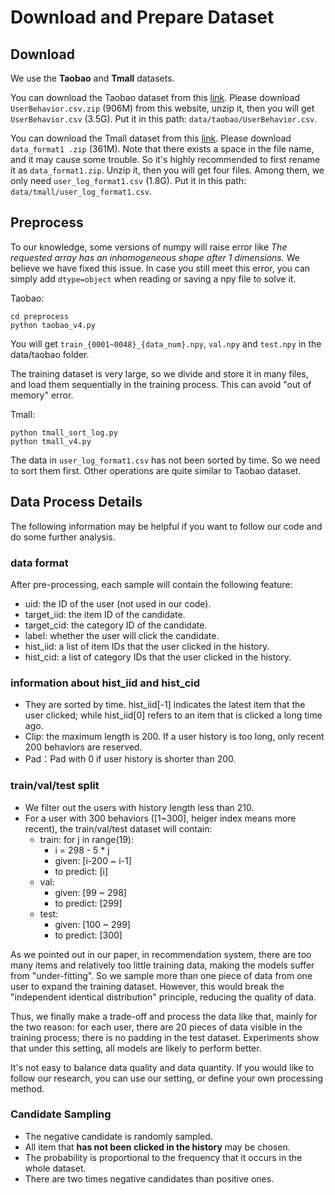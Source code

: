 # Download and Prepare Dataset

## Download

We use the **Taobao** and **Tmall** datasets. 

You can download the Taobao dataset from this [link](https://tianchi.aliyun.com/dataset/649). 
Please download ``UserBehavior.csv.zip`` (906M) from this website, unzip it, then you will get ``UserBehavior.csv`` (3.5G). 
Put it in this path: ``data/taobao/UserBehavior.csv``.

You can download the Tmall dataset from this [link](https://tianchi.aliyun.com/dataset/42). 
Please download ``data_format1 .zip`` (361M). 
Note that there exists a space in the file name, and it may cause some trouble. 
So it's highly recommended to first rename it as ``data_format1.zip``. 
Unzip it, then you will get four files. Among them, we only need ``user_log_format1.csv`` (1.8G).
Put it in this path: ``data/tmall/user_log_format1.csv``.

## Preprocess
To our knowledge, some versions of numpy will raise error like *The requested array has an inhomogeneous shape after 1 dimensions.* 
We believe we have fixed this issue. In case you still meet this error, you can simply add ``dtype=object`` when reading or saving a npy file to solve it.

Taobao:

```
cd preprocess
python taobao_v4.py
```

You will get ``train_{0001~0048}_{data_num}.npy``, ``val.npy`` and ``test.npy`` in the data/taobao folder.

The training dataset is very large, so we divide and store it in many files, and load them sequentially in the training process. This can avoid "out of memory" error.

Tmall:

```
python tmall_sort_log.py
python tmall_v4.py
```

The data in ``user_log_format1.csv`` has not been sorted by time. So we need to sort them first. Other operations are quite similar to Taobao dataset.



## Data Process Details

The following information may be helpful if you want to follow our code and do some further analysis.

### data format

After pre-processing, each sample will contain the following feature:

- uid: the ID of the user (not used in our code).
- target_iid: the item ID of the candidate.
- target_cid: the category ID of the candidate.
- label: whether the user will click the candidate.
- hist_iid: a list of item IDs that the user clicked in the history.
- hist_cid: a list of category IDs that the user clicked in the history.

### information about hist_iid and hist_cid

- They are sorted by time. hist_iid[-1] indicates the latest item that the user clicked; while hist_iid[0] refers to an item that is clicked a long time ago.
- Clip: the maximum length is 200. If a user history is too long, only recent 200 behaviors are reserved. 
- Pad：Pad with 0 if user history is shorter than 200.

### train/val/test split

- We filter out the users with history length less than 210.
- For a user with 300 behaviors ([1~300], heiger index means more recent), the train/val/test dataset will contain:
  - train: for j in range(19):  
    - i = 298 - 5 * j
    - given: [i-200 ~ i-1]
    - to predict: [i]
  - val:
    - given: [99 ~ 298]
    - to predict: [299]
  - test:
    - given: [100 ~ 299]
    - to predict: [300]

As we pointed out in our paper, in recommendation system, there are too many items and relatively too little training data, 
making the models suffer from "under-fitting". So we sample more than one piece of data from one user to expand the training dataset.
However, this would break the "independent identical distribution" principle, reducing the quality of data.

Thus, we finally make a trade-off and process the data like that, mainly for the two reason: 
for each user, there are 20 pieces of data visible in the training process; there is no padding in the test dataset. 
Experiments show that under this setting, all models are likely to perform better.

It's not easy to balance data quality and data quantity. If you would like to follow our research,
you can use our setting, or define your own processing method.

### Candidate Sampling

- The negative candidate is randomly sampled. 
- All item that **has not been clicked in the history** may be chosen.
- The probability is proportional to the frequency that it occurs in the whole dataset.
- There are two times negative candidates than positive ones.
